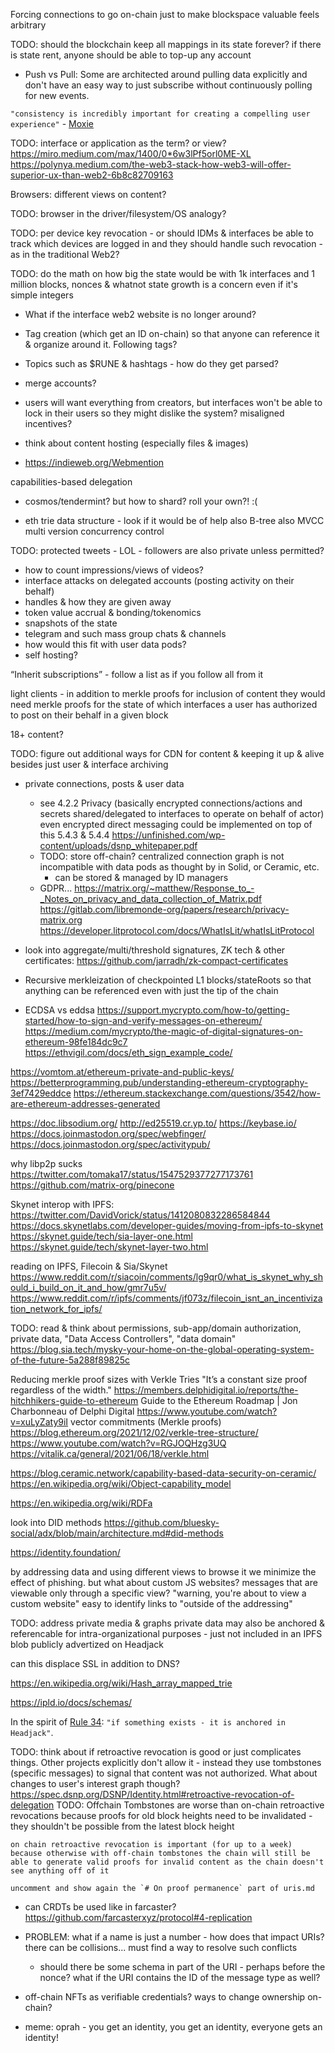 


Forcing connections to go on-chain just to make blockspace valuable feels arbitrary


TODO: should the blockchain keep all mappings in its state forever?
    if there is state rent, anyone should be able to top-up any account




- Push vs Pull: Some are architected around pulling data explicitly and don't have an easy way to just subscribe without continuously polling for new events.

`"consistency is incredibly important for creating a compelling user experience"` - [Moxie](https://signal.org/blog/the-ecosystem-is-moving/)


TODO: interface or application as the term? or view?
https://miro.medium.com/max/1400/0*6w3lPf5orl0ME-XL
https://polynya.medium.com/the-web3-stack-how-web3-will-offer-superior-ux-than-web2-6b8c82709163

Browsers: different views on content?

TODO: browser in the driver/filesystem/OS analogy?


TODO: per device key revocation - or should IDMs & interfaces be able to track which devices are logged in and they should handle such revocation - as in the traditional Web2?


TODO: do the math on how big the state would be with 1k interfaces and 1 million blocks, nonces & whatnot
    state growth is a concern even if it's simple integers



- What if the interface web2 website is no longer around?
- Tag creation (which get an ID on-chain) so that anyone can reference it & organize around it. Following tags?
- Topics such as $RUNE & hashtags - how do they get parsed?



- merge accounts?


- users will want everything from creators, but interfaces won't be able to lock in their users so they might dislike the system? misaligned incentives?

- think about content hosting (especially files & images)

- https://indieweb.org/Webmention


capabilities-based delegation


- cosmos/tendermint? but how to shard? roll your own?! :(

- eth trie data structure - look if it would be of help
    also B-tree
    also MVCC multi version concurrency control

TODO: protected tweets - LOL - followers are also private unless permitted?

- how to count impressions/views of videos?
- interface attacks on delegated accounts (posting activity on their behalf)
- handles & how they are given away
- token value accrual & bonding/tokenomics
- snapshots of the state
- telegram and such mass group chats & channels
- how would this fit with user data pods?
- self hosting?

“Inherit subscriptions” - follow a list as if you follow all from it

light clients - in addition to merkle proofs for inclusion of content they would need merkle proofs for the state of which interfaces a user has authorized to post on their behalf in a given block

18+ content?

TODO: figure out additional ways for CDN for content & keeping it up & alive besides just user & interface archiving

- private connections, posts & user data
    - see 4.2.2 Privacy (basically encrypted connections/actions and secrets shared/delegated to interfaces to operate on behalf of actor)
    even encrypted direct messaging could be implemented on top of this
    5.4.3 & 5.4.4
    https://unfinished.com/wp-content/uploads/dsnp_whitepaper.pdf
    - TODO: store off-chain?
    centralized connection graph is not incompatible with data pods as thought by in Solid, or Ceramic, etc.
        - can be stored & managed by ID managers
    - GDPR...
    https://matrix.org/~matthew/Response_to_-_Notes_on_privacy_and_data_collection_of_Matrix.pdf
    https://gitlab.com/libremonde-org/papers/research/privacy-matrix.org
    https://developer.litprotocol.com/docs/WhatIsLit/whatIsLitProtocol

- look into aggregate/multi/threshold signatures, ZK tech & other certificates:
    https://github.com/jarradh/zk-compact-certificates

- Recursive merkleization of checkpointed L1 blocks/stateRoots so that anything can be referenced even with just the tip of the chain

- ECDSA vs eddsa
https://support.mycrypto.com/how-to/getting-started/how-to-sign-and-verify-messages-on-ethereum/
https://medium.com/mycrypto/the-magic-of-digital-signatures-on-ethereum-98fe184dc9c7
https://ethvigil.com/docs/eth_sign_example_code/

https://vomtom.at/ethereum-private-and-public-keys/
https://betterprogramming.pub/understanding-ethereum-cryptography-3ef7429eddce
https://ethereum.stackexchange.com/questions/3542/how-are-ethereum-addresses-generated


https://doc.libsodium.org/
http://ed25519.cr.yp.to/
https://keybase.io/
https://docs.joinmastodon.org/spec/webfinger/
https://docs.joinmastodon.org/spec/activitypub/


why libp2p sucks
https://twitter.com/tomaka17/status/1547529377277173761
https://github.com/matrix-org/pinecone



Skynet interop with IPFS:
https://twitter.com/DavidVorick/status/1412080832286584844
https://docs.skynetlabs.com/developer-guides/moving-from-ipfs-to-skynet
https://skynet.guide/tech/sia-layer-one.html
https://skynet.guide/tech/skynet-layer-two.html


reading on IPFS, Filecoin & Sia/Skynet
https://www.reddit.com/r/siacoin/comments/lg9qr0/what_is_skynet_why_should_i_build_on_it_and_how/gmr7u5v/
https://www.reddit.com/r/ipfs/comments/jf073z/filecoin_isnt_an_incentivization_network_for_ipfs/


TODO: read & think about permissions, sub-app/domain authorization, private data, "Data Access Controllers", "data domain"
https://blog.sia.tech/mysky-your-home-on-the-global-operating-system-of-the-future-5a288f89825c


Reducing merkle proof sizes with Verkle Tries
"It’s a constant size proof regardless of the width."
https://members.delphidigital.io/reports/the-hitchhikers-guide-to-ethereum
Guide to the Ethereum Roadmap | Jon Charbonneau of Delphi Digital
https://www.youtube.com/watch?v=xuLyZaty9iI
vector commitments (Merkle proofs)
https://blog.ethereum.org/2021/12/02/verkle-tree-structure/
https://www.youtube.com/watch?v=RGJOQHzg3UQ
https://vitalik.ca/general/2021/06/18/verkle.html



https://blog.ceramic.network/capability-based-data-security-on-ceramic/
https://en.wikipedia.org/wiki/Object-capability_model


https://en.wikipedia.org/wiki/RDFa


look into DID methods
https://github.com/bluesky-social/adx/blob/main/architecture.md#did-methods

https://identity.foundation/




by addressing data and using different views to browse it we minimize the effect of phishing. but what about custom JS websites?
    messages that are viewable only through a specific view?
        "warning, you're about to view a custom website"
    easy to identify links to "outside of the addressing"

TODO: address private media & graphs
    private data may also be anchored & referencable for intra-organizational purposes - just not included in an IPFS blob publicly advertized on Headjack



can this displace SSL in addition to DNS?



https://en.wikipedia.org/wiki/Hash_array_mapped_trie


https://ipld.io/docs/schemas/

In the spirit of [Rule 34](https://en.wikipedia.org/wiki/Rule_34): `"if something exists - it is anchored in Headjack"`.



TODO: think about if retroactive revocation is good or just complicates things. Other projects explicitly don't allow it - instead they use tombstones (specific messages) to signal that content was not authorized. What about changes to user's interest graph though?
https://spec.dsnp.org/DSNP/Identity.html#retroactive-revocation-of-delegation
    TODO: Offchain Tombstones are worse than on-chain retroactive revocations because proofs for old block heights need to be invalidated - they shouldn't be possible from the latest block height

    on chain retroactive revocation is important (for up to a week) because otherwise with off-chain tombstones the chain will still be able to generate valid proofs for invalid content as the chain doesn't see anything off of it

    uncomment and show again the `# On proof permanence` part of uris.md


- can CRDTs be used like in farcaster?
    https://github.com/farcasterxyz/protocol#4-replication




- PROBLEM: what if a name is just a number - how does that impact URIs? there can be collisions... must find a way to resolve such conflicts
    - should there be some schema in part of the URI - perhaps before the nonce? what if the URI contains the ID of the message type as well?

- off-chain NFTs as verifiable credentials? ways to change ownership on-chain?

- meme: oprah - you get an identity, you get an identity, everyone gets an identity!

